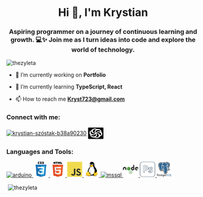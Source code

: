 <h1 align="center">Hi 👋, I'm Krystian</h1>
<h3 align="center">Aspiring programmer on a journey of continuous learning and growth. 💻✨ Join me as I turn ideas into code and explore the world of technology.</h3>

<p align="left"> <img src="https://komarev.com/ghpvc/?username=thezyleta&label=Profile%20views&color=0e75b6&style=flat" alt="thezyleta" /> </p>

- 🔭 I’m currently working on **Portfolio**

- 🌱 I’m currently learning **TypeScript, React**

- 📫 How to reach me **Kryst723@gmail.com**

<h3 align="left">Connect with me:</h3>
<p align="left">
<a href="https://linkedin.com/in/krystian-szóstak-b38a90230" target="blank"><img align="center" src="https://raw.githubusercontent.com/rahuldkjain/github-profile-readme-generator/master/src/images/icons/Social/linked-in-alt.svg" alt="krystian-szóstak-b38a90230" height="30" width="40" /></a>
<a href="https://www.codewars.com/users/thezyleta" target="blank"><img align="center" src="https://github.com/TheZyleta/TheZyleta/blob/main/codewars-svgrepo-com.svg" alt="thezyleta" height="30" width="40" /></a>
</p>

<h3 align="left">Languages and Tools:</h3>
<p align="left"> <a href="https://www.arduino.cc/" target="_blank" rel="noreferrer"> <img src="https://cdn.worldvectorlogo.com/logos/arduino-1.svg" alt="arduino" width="40" height="40"/> </a> <a href="https://www.w3schools.com/css/" target="_blank" rel="noreferrer"> <img src="https://raw.githubusercontent.com/devicons/devicon/master/icons/css3/css3-original-wordmark.svg" alt="css3" width="40" height="40"/> </a> <a href="https://www.w3.org/html/" target="_blank" rel="noreferrer"> <img src="https://raw.githubusercontent.com/devicons/devicon/master/icons/html5/html5-original-wordmark.svg" alt="html5" width="40" height="40"/> </a> <a href="https://developer.mozilla.org/en-US/docs/Web/JavaScript" target="_blank" rel="noreferrer"> <img src="https://raw.githubusercontent.com/devicons/devicon/master/icons/javascript/javascript-original.svg" alt="javascript" width="40" height="40"/> </a> <a href="https://www.linux.org/" target="_blank" rel="noreferrer"> <img src="https://raw.githubusercontent.com/devicons/devicon/master/icons/linux/linux-original.svg" alt="linux" width="40" height="40"/> </a> <a href="https://www.microsoft.com/en-us/sql-server" target="_blank" rel="noreferrer"> <img src="https://www.svgrepo.com/show/303229/microsoft-sql-server-logo.svg" alt="mssql" width="40" height="40"/> </a> <a href="https://nodejs.org" target="_blank" rel="noreferrer"> <img src="https://raw.githubusercontent.com/devicons/devicon/master/icons/nodejs/nodejs-original-wordmark.svg" alt="nodejs" width="40" height="40"/> </a> <a href="https://www.photoshop.com/en" target="_blank" rel="noreferrer"> <img src="https://raw.githubusercontent.com/devicons/devicon/master/icons/photoshop/photoshop-line.svg" alt="photoshop" width="40" height="40"/> </a> <a href="https://www.postgresql.org" target="_blank" rel="noreferrer"> <img src="https://raw.githubusercontent.com/devicons/devicon/master/icons/postgresql/postgresql-original-wordmark.svg" alt="postgresql" width="40" height="40"/> </a> </p>

<p>&nbsp;<img align="center" src="https://github-readme-stats.vercel.app/api?username=thezyleta&show_icons=true&locale=en" alt="thezyleta" /></p>
